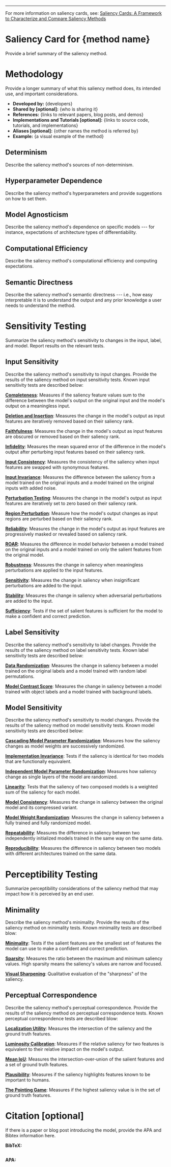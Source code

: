 <!-- Adapted from the Huggingface Model Card template: https://github.com/huggingface/huggingface_hub/blob/main/src/huggingface_hub/templates/modelcard_template.md -->
---
For more information on saliency cards, see: [Saliency Cards: A Framework to Characterize and Compare Saliency Methods](https://arxiv.org/abs/2206.02958)

# Saliency Card for **{method name}**
Provide a brief summary of the saliency method.

# Methodology
Provide a longer summary of what this saliency method does, its intended use, and important considerations.
- **Developed by:** {developers}
- **Shared by [optional]:** {who is sharing it}
- **References:** {links to relevant papers, blog posts, and demos}
- **Implementations and Tutorials [optional]:** {links to source code, tutorials, and implementations}
- **Aliases [optional]:** {other names the method is referred by}
- **Example:** {a visual example of the method}

## Determinism
Describe the saliency method's sources of non-determinism.

## Hyperparameter Dependence
Describe the saliency method's hyperparameters and provide suggestions on how to set them.

## Model Agnosticism
Describe the saliency method's dependence on specific models --- for instance, expectations of architecture types of differentiability.

## Computational Efficiency
Describe the saliency method's computational efficiency and computing expectations.

## Semantic Directness
Describe the saliency method's semantic directness --- i.e., how easy interpretable it is to understand the output and any prior knowledge a user needs to understand the method.

# Sensitivity Testing
Summarize the saliency method's sensitivity to changes in the input, label, and model. Report results on the relevant tests.

## Input Sensitivity
Describe the saliency method's sensitivity to input changes. Provide the results of the saliency method on input sensitivity tests. Known input sensitivity tests are described below:

**[Completeness](https://arxiv.org/pdf/1703.01365.pdf)**: Measures if the saliency feature values sum to the difference between the model's output on the original input and the model's output on a meaningless input.

**[Deletion and Insertion](https://arxiv.org/pdf/1806.07421.pdf)**: Measures the change in the model's output as input features are iteratively removed based on their saliency rank.

**[Faithfulness](https://arxiv.org/pdf/1806.07538.pdf)**: Measures the change in the model's output as input features are obscured or removed based on their saliency rank.

**[Infidelity](https://arxiv.org/pdf/1901.09392.pdf)**: Measures the mean squared error of the difference in the model's output after perturbing input features based on their saliency rank.

**[Input Consistency](https://arxiv.org/pdf/2104.05824.pdf)**: Measures the consistency of the saliency when input features are swapped with synonymous features.

**[Input Invariance](https://arxiv.org/pdf/1711.00867.pdf)**: Measures the difference between the saliency from a model trained on the original inputs and a model trained on the original inputs with added noise.

**[Perturbation Testing](http://www.interpretable-ml.org/nips2017workshop/papers/02.pdf)**: Measures the change in the model's output as input features are iteratively set to zero based on their saliency rank. 

**[Region Perturbation](https://arxiv.org/pdf/1509.06321.pdf)**: Measure how the model's output changes as input regions are perturbed based on their saliency rank.

**[Reliability](https://download.arxiv.org/pdf/2201.13291v3.pdf)**: Measures the change in the model's output as input features are progressively masked or revealed based on saliency rank.

**[ROAR](https://proceedings.neurips.cc/paper/2019/file/fe4b8556000d0f0cae99daa5c5c5a410-Paper.pdf)**: Measures the difference in model behavior between a model trained on the original inputs and a model trained on only the salient features from the original model.

**[Robustness](https://arxiv.org/pdf/1806.08049.pdf)**: Measures the change in saliency when meaningless perturbations are applied to the input features.

**[Sensitivity](https://arxiv.org/pdf/1901.09392.pdf)**: Measures the change in saliency when insignificant perturbations are added to the input.

**[Stability](https://arxiv.org/pdf/1806.07538.pdf)**: Measures the change in saliency when adversarial perturbations are added to the input.

**[Sufficiency](https://arxiv.org/pdf/1810.03805.pdf)**: Tests if the set of salient features is sufficient for the model to make a confident and correct prediction.

## Label Sensitivity
Describe the saliency method's sensitivity to label changes. Provide the results of the saliency method on label sensitivity tests. Known label sensitivity tests are described below:

**[Data Randomization](https://arxiv.org/pdf/1810.03292.pdf)**: Measures the change in saliency between a model trained on the original labels and a model trained with random label permutations.

**[Model Contrast Score](https://arxiv.org/pdf/1907.09701.pdf)**: Measures the change in saliency between a model trained with object labels and a model trained with background labels. 

## Model Sensitivity
Describe the saliency method's sensitivity to model changes. Provide the results of the saliency method on model sensitivity tests. Known model sensitivity tests are described below:

**[Cascading Model Parameter Randomization](https://arxiv.org/pdf/1810.03292.pdf)**: Measures how the saliency changes as model weights are successively randomized.

**[Implementation Invariance](https://arxiv.org/pdf/1703.01365.pdf)**: Tests if the saliency is identical for two models that are functionally equivalent.

**[Independent Model Parameter Randomization](https://arxiv.org/pdf/1810.03292.pdf)**: Measures how saliency change as single layers of the model are randomized.

**[Linearity](https://arxiv.org/pdf/1703.01365.pdf)**: Tests that the saliency of two composed models is a weighted sum of the saliency for each model.

**[Model Consistency](https://arxiv.org/pdf/2104.05824.pdf)**: Measures the change in saliency between the original model and its compressed variant.

**[Model Weight Randomization](https://pubs.rsna.org/doi/10.1148/ryai.2021200267)**: Measures the change in saliency between a fully trained and fully randomized model.

**[Repeatability](https://pubs.rsna.org/doi/10.1148/ryai.2021200267)**: Measures the difference in saliency between two independently initialized models trained in the same way on the same data.

**[Reproducibility](https://pubs.rsna.org/doi/10.1148/ryai.2021200267)**: Measures the difference in saliency between two models with different architectures trained on the same data.

# Perceptibility Testing
Summarize perceptibility considerations of the saliency method that may impact how it is perceived by an end user. 

## Minimality
Describe the saliency method's minimality. Provide the results of the saliency method on minimality tests. Known minimality tests are described blow:

**[Minimality](https://arxiv.org/pdf/1810.03805.pdf)**: Tests if the salient features are the smallest set of features the model can use to make a confident and correct prediction.

**[Sparsity](https://download.arxiv.org/pdf/2201.13291v3.pdf)**: Measures the ratio between the maximum and minimum saliency values. High sparsity means the saliency's values are narrow and focused.

**[Visual Sharpening](https://arxiv.org/pdf/1706.03825.pdf)**: 
Qualitative evaluation of the "sharpness" of the saliency.

## Perceptual Correspondence
Describe the saliency method's perceptual correspondence. Provide the results of the saliency method on perceptual correspondence tests. Known perceptual correspondence tests are described blow:

**[Localization Utility](https://pubs.rsna.org/doi/10.1148/ryai.2021200267)**: Measures the intersection of the saliency and the ground truth features.

**[Luminosity Calibration](https://download.arxiv.org/pdf/2201.13291v3.pdf)**: Measures if the relative saliency for two features is equivalent to their relative impact on the model's output.

**[Mean IoU](https://www.nature.com/articles/s42256-022-00536-x)**: Measures the intersection-over-union of the salient features and a set of ground truth features.

**[Plausibility](https://arxiv.org/pdf/2104.05824.pdf)**: Measures if the saliency highlights features known to be important to humans.

**[The Pointing Game](https://arxiv.org/pdf/1608.00507.pdf%20/%20file:///Users/Angie/Downloads/s42256-022-00536-x.pdf)**: Measures if the highest saliency value is in the set of ground truth features.


# Citation [optional]
If there is a paper or blog post introducing the model, provide the APA and Bibtex information here.

**BibTeX:**
```
```

**APA:**
```
```
